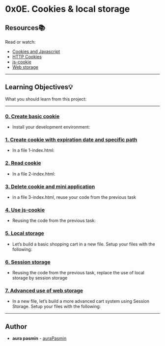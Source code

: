 # 0x0E. Cookies & local storage

## Resources:books:
Read or watch:
* [Cookies and Javascript](https://intranet.hbtn.io/rltoken/GSKBY0oEF0AQNv54Qg66Og)
* [HTTP Cookies](https://intranet.hbtn.io/rltoken/gCsMhEyenOBpsxPQ4OwAFQ)
* [js-cookie](https://intranet.hbtn.io/rltoken/XQMxtCbN2K7Ut6ogMtAdaA)
* [Web storage](https://intranet.hbtn.io/rltoken/a4_bzdeKqv8gNw4gPOGIQg)

---
## Learning Objectives:bulb:
What you should learn from this project:

---

### [0. Create basic cookie](./package.json)
* Install your development environment:


### [1. Create cookie with expiration date and specific path](./1-index.html)
* In a file 1-index.html:


### [2. Read cookie](./2-index.html)
* In a file 2-index.html:


### [3. Delete cookie and mini application](./3-index.html)
* in a file 3-index.html, reuse your code from the previous task


### [4. Use js-cookie](./4-index.html)
* Reusing the code from the previous task:


### [5. Local storage](./5-index.html)
* Let’s build a basic shopping cart in a new file. Setup your files with the following:


### [6. Session storage](./6-index.html)
* Reusing the code from the previous task, replace the use of local storage by session storage


### [7. Advanced use of web storage](./7-index.html)
* In a new file, let’s build a more advanced cart system using Session Storage. Setup your files with the following:

---

## Author
* **aura pasmin** - [auraPasmin](https://github.com/auraPasm)